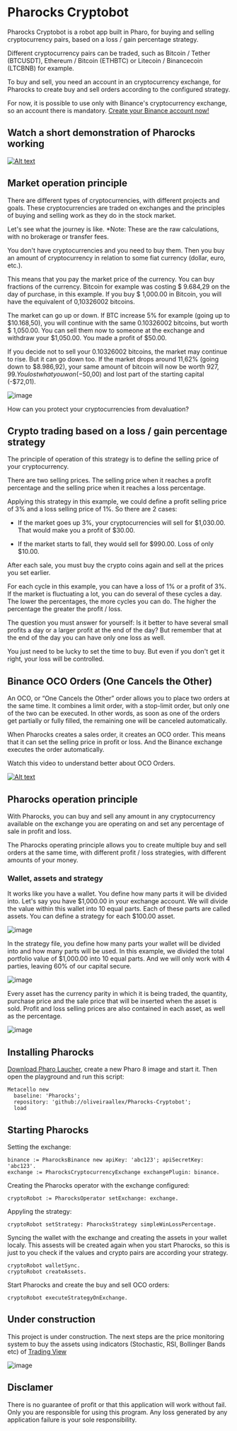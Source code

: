 # Pharocks Cryptobot

Pharocks Cryptobot is a robot app built in Pharo, for buying and selling cryptocurrency pairs, based on a loss / gain percentage strategy.

Different cryptocurrency pairs can be traded, such as Bitcoin / Tether (BTCUSDT), Ethereum / Bitcoin (ETHBTC) or Litecoin / Binancecoin (LTCBNB) for example.

To buy and sell, you need an account in an cryptocurrency exchange, for Pharocks to create buy and sell orders according to the configured strategy.

For now, it is possible to use only with Binance's cryptocurrency exchange, so an account there is mandatory. [Create your Binance account now!](https://www.binance.com/en/register?ref=35954516)

## Watch a short demonstration of Pharocks working

[![Alt text](https://img.youtube.com/vi/v5ylcKQT5Mk/0.jpg)](https://www.youtube.com/watch?v=v5ylcKQT5Mk)

## Market operation principle

There are different types of cryptocurrencies, with different projects and goals. These cryptocurrencies are traded on exchanges and the principles of buying and selling work as they do in the stock market.

Let's see what the journey is like. *Note: These are the raw calculations, with no brokerage or transfer fees.

You don't have cryptocurrencies and you need to buy them. Then you buy an amount of cryptocurrency in relation to some fiat currency (dollar, euro, etc.).

This means that you pay the market price of the currency. You can buy fractions of the currency. Bitcoin for example was costing $ 9.684,29 on the day of purchase, in this example. If you buy $ 1,000.00 in Bitcoin, you will have the equivalent of 0,10326002 bitcoins.

The market can go up or down. If BTC increase 5% for example (going up to $10.168,50), you will continue with the same 0.10326002 bitcoins, but worth $ 1,050.00. You can sell them now to someone at the exchange and withdraw your $1,050.00. You made a profit of $50.00.

If you decide not to sell your 0.10326002 bitcoins, the market may continue to rise. But it can go down too. If the market drops around 11,62% (going down to $8.986,92), your same amount of bitcoin will now be worth $927,99. You lost what you won (-$50,00) and lost part of the starting capital (-$72,01).

![image](https://user-images.githubusercontent.com/39618015/77694892-1cb5f900-6fab-11ea-8852-25a834de13c4.png)

How can you protect your cryptocurrencies from devaluation?

## Crypto trading based on a loss / gain percentage strategy

The principle of operation of this strategy is to define the selling price of your cryptocurrency.

There are two selling prices. The selling price when it reaches a profit percentage and the selling price when it reaches a loss percentage.

Applying this strategy in this example, we could define a profit selling price of 3% and a loss selling price of 1%. So there are 2 cases:

- If the market goes up 3%, your cryptocurrencies will sell for $1,030.00. That would make you a profit of $30.00.

- If the market starts to fall, they would sell for $990.00. Loss of only $10.00.

After each sale, you must buy the crypto coins again and sell at the prices you set earlier.

For each cycle in this example, you can have a loss of 1% or a profit of 3%. If the market is fluctuating a lot, you can do several of these cycles a day. The lower the percentages, the more cycles you can do. The higher the percentage the greater the profit / loss.

The question you must answer for yourself: Is it better to have several small profits a day or a larger profit at the end of the day? But remember that at the end of the day you can have only one loss as well.

You just need to be lucky to set the time to buy. But even if you don't get it right, your loss will be controlled.

## Binance OCO Orders (One Cancels the Other)

An OCO, or “One Cancels the Other” order allows you to place two orders at the same time. It combines a limit order, with a stop-limit order, but only one of the two can be executed. In other words, as soon as one of the orders get partially or fully filled, the remaining one will be canceled automatically.

When Pharocks creates a sales order, it creates an OCO order. This means that it can set the selling price in profit or loss. And the Binance exchange executes the order automatically.

Watch this video to understand better about OCO Orders. 

[![Alt text](https://img.youtube.com/vi/5YtlwWlwE5o/0.jpg)](https://www.youtube.com/watch?v=5YtlwWlwE5o)

## Pharocks operation principle

With Pharocks, you can buy and sell any amount in any cryptocurrency available on the exchange you are operating on and set any percentage of sale in profit and loss.

The Pharocks operating principle allows you to create multiple buy and sell orders at the same time, with different profit / loss strategies, with different amounts of your money.

### Wallet, assets and strategy

It works like you have a wallet. You define how many parts it will be divided into. Let's say you have $1,000.00 in your exchange account. We will divide the value within this wallet into 10 equal parts. Each of these parts are called assets. You can define a strategy for each $100.00 asset.

![image](https://user-images.githubusercontent.com/39618015/77703399-0152ea00-6fbb-11ea-837d-4fd502efbcbe.png)

In the strategy file, you define how many parts your wallet will be divided into and how many parts will be used. In this example, we divided the total portfolio value of $1,000.00 into 10 equal parts. And we will only work with 4 parties, leaving 60% of our capital secure.

![image](https://user-images.githubusercontent.com/39618015/78240657-95eba980-74df-11ea-8d97-b1ee01580aa7.png)

Every asset has the currency parity in which it is being traded, the quantity, purchase price and the sale price that will be inserted when the asset is sold. Profit and loss selling prices are also contained in each asset, as well as the percentage.

![image](https://user-images.githubusercontent.com/39618015/78240821-ccc1bf80-74df-11ea-8669-721a7b026b6f.png)

## Installing Pharocks

[Download Pharo Laucher](http://pharo.org/download), create a new Pharo 8 image and start it. Then open the playground and run this script:

```
Metacello new
  baseline: 'Pharocks';
  repository: 'github://oliveiraallex/Pharocks-Cryptobot';
  load
```

## Starting Pharocks

Setting the exchange:

```
binance := PharocksBinance new apiKey: 'abc123'; apiSecretKey: 'abc123'.
exchange := PharocksCryptocurrencyExchange exchangePlugin: binance.
```

Creating the Pharocks operator with the exchange configured:

```
cryptoRobot := PharocksOperator setExchange: exchange.
```

Appyling the strategy:
```
cryptoRobot setStrategy: PharocksStrategy simpleWinLossPercentage.
```

Syncing the wallet with the exchange and creating the assets in your wallet localy. This assests will be created again when you start Pharocks, so this is just to you check if the values and crypto pairs are according your strategy.

```
cryptoRobot walletSync.
cryptoRobot createAssets. 
```

Start Pharocks and create the buy and sell OCO orders:

```
cryptoRobot executeStrategyOnExchange. 
```


## Under construction

This project is under construction. The next steps are the price monitoring system to buy the assets using indicators (Stochastic, RSI, Bollinger Bands etc) of [Trading View](https://www.tradingview.com/chart/?symbol=BINANCE%3ABNBUSDT)

![image](https://user-images.githubusercontent.com/39618015/78253056-16b4a080-74f4-11ea-95b0-be3c6bbc4e0a.png)

## Disclamer
There is no guarantee of profit or that this application will work without fail. Only you are responsible for using this program. Any loss generated by any application failure is your sole responsibility.
